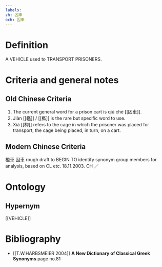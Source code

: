 ```yaml
---
labels: 
zh: 囚車
och: 囚車
---
```


# Definition
A VEHICLE used to TRANSPORT PRISONERS.
# Criteria and general notes
## Old Chinese Criteria
1. The current general word for a prison cart is qiú chē [[囚車]].
2. Jiàn [[轞]] / [[檻]] is the rare but specific word to use.
3. Xiá [[柙]] refers to the cage in which the prisoner was placed for transport, the cage being placed, in turn, on a cart.
## Modern Chinese Criteria
檻車
囚車
rough draft to BEGIN TO identify synonym group members for analysis, based on CL etc. 18.11.2003. CH ／
# Ontology

## Hypernym
[[VEHICLE]]
# Bibliography
- [[T.W.HARBSMEIER 2004]]
**A New Dictionary of Classical Greek Synonyms** page no.81
